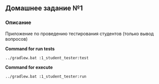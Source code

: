 ## Домашнее задание №1

### Описание

Приложение по проведению тестирования студентов (только вывод вопросов)

**Command for run tests**

```../gradlew.bat :1_student_tester:test```

**Command for execute**

```../gradlew.bat :1_student_tester:run```

